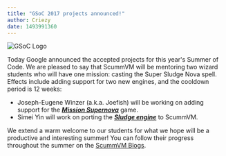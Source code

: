 ```yaml
---
title: "GSoC 2017 projects announced!"
author: Criezy
date: 1493991360
---
```


![GSoC Logo](/data/news/GSoC2017Logo.png)

Today Google announced the accepted projects for this year's Summer of Code. We are pleased to say that ScummVM will be mentoring two wizard students who will have one mission: casting the Super Sludge Nova spell. Effects include adding support for two new engines, and the cooldown period is 12 weeks:

*   Joseph-Eugene Winzer (a.k.a. Joefish) will be working on adding support for the ***[Mission Supernova](http://outpost.simplicity.de)*** game.
*   Simei Yin will work on porting the ***[Sludge engine](https://opensludge.github.io)*** to ScummVM.

We extend a warm welcome to our students for what we hope will be a productive and interesting summer! You can follow their progress throughout the summer on the [ScummVM Blogs](http://planet.scummvm.org).
